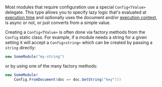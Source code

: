Most modules that require configuration use a special `Config<TValue>` delegate. This type allows you to specify lazy logic that's evaluated at [execution time](/framework/concepts/execution) and optionally uses the document and/or [execution context](/framework/concepts/execution#execution-context), is async or not, or just converts from a simple value.

Creating a `Config<TValue>` is often done via factory methods from the `Config` static class. For example, if a module needs a string for a given setting it will accept a `Config<string>` which can be created by passing a `string` directly:

``` csharp
new SomeModule("my-string")
```

or by using one of the many factory methods:

``` csharp
new SomeModule(
    Config.FromDocument(doc => doc.GetString("key")))
```